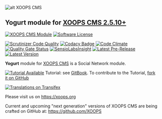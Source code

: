 ![alt XOOPS CMS](https://xoops.org/images/logoXoops4GithubRepository.png)
## Yogurt module for  [XOOPS CMS 2.5.10+](https://xoops.org)
[![XOOPS CMS Module](https://img.shields.io/badge/XOOPS%20CMS-Module-blue.svg)](https://xoops.org)
[![Software License](https://img.shields.io/badge/license-GPL-brightgreen.svg?style=flat)](LICENSE)

[![Scrutinizer Code Quality](https://img.shields.io/scrutinizer/g/XoopsModules25x/yogurt.svg?style=flat)](https://scrutinizer-ci.com/g/XoopsModules25x/yogurt/?branch=master)
[![Codacy Badge](https://api.codacy.com/project/badge/Grade/9b911a286e284d92809acb077b9da7fd)](https://www.codacy.com/app/mambax7/yogurt)
[![Code Climate](https://img.shields.io/codeclimate/github/mambax7/yogurt.svg?style=flat)](https://codeclimate.com/github/mambax7/yogurt)
[![Quality Gate Status](https://sonarcloud.io/api/project_badges/measure?project=mambax7_yogurt&metric=alert_status)](https://sonarcloud.io/dashboard?id=mambax7_yogurt)
[![SensioLabsInsight](https://insight.sensiolabs.com/projects/809fc531-0984-402e-9b7a-11e39b364260/mini.png)](https://insight.sensiolabs.com/projects/809fc531-0984-402e-9b7a-11e39b364260)
[![Latest Pre-Release](https://img.shields.io/github/tag/mambax7/yogurt.svg?style=flat)](https://github.com/mambax7/yogurt/tags/)
[![Latest Version](https://img.shields.io/github/release/mambax7/yogurt.svg?style=flat)](https://github.com/mambax7/yogurt/releases/)

**Yogurt** module for [XOOPS CMS](https://xoops.org) is a Social Network module.

[![Tutorial Available](https://xoops.org/images/tutorial-available-blue.svg)](https://www.gitbook.com/book/xoops/yogurt-tutorial/) Tutorial: see [GitBook](https://www.gitbook.com/book/xoops/yogurt-tutorial/).
To contribute to the Tutorial, [fork it on GitHub](https://github.com/XoopsDocs/yogurt-tutorial)

[![Translations on Transifex](https://xoops.org/images/translations-transifex-blue.svg)](https://www.transifex.com/xoops)

Please visit us on https://xoops.org

Current and upcoming "next generation" versions of XOOPS CMS are being crafted on GitHub at: https://github.com/XOOPS
